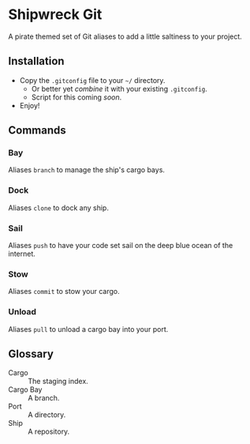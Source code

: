# Shipwreck Git
A pirate themed set of Git aliases to add a little saltiness to your project.

## Installation
* Copy the `.gitconfig` file to your `~/` directory.
  * Or better yet _combine_ it with your existing `.gitconfig`.
  * Script for this coming _soon_.
* Enjoy!

## Commands

### Bay
Aliases `branch` to manage the ship's cargo bays.

### Dock
Aliases `clone` to dock any ship.

### Sail
Aliases `push` to have your code set sail on the deep blue ocean of the internet.

### Stow
Aliases `commit` to stow your cargo.

### Unload
Aliases `pull` to unload a cargo bay into your port.

## Glossary
<dl>
  <dt>Cargo</dt>
  <dd>The staging index.</dd>
  <dt>Cargo Bay</dt>
  <dd>A branch.</dd>
  <dt>Port</dt>
  <dd>A directory.</dd>
  <dt>Ship</dt>
  <dd>A repository.</dd>
</dl>
